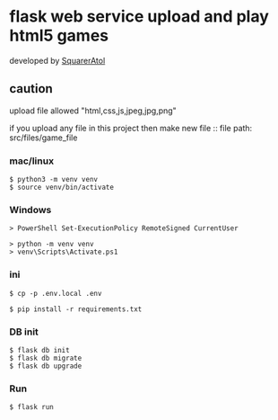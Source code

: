 # flask web service upload and play html5 games
developed by [SquarerAtol](github.com/SquarerAtol)

## caution
upload file allowed "html,css,js,jpeg,jpg,png"

if you upload any file in this project then make new file :: file path: src/files/game_file
### mac/linux
```
$ python3 -m venv venv
$ source venv/bin/activate
```
### Windows
```
> PowerShell Set-ExecutionPolicy RemoteSigned CurrentUser
```
```
> python -m venv venv
> venv\Scripts\Activate.ps1
```
### ini
```
$ cp -p .env.local .env
```
```
$ pip install -r requirements.txt
```
### DB init
```
$ flask db init
$ flask db migrate
$ flask db upgrade
```
### Run
```
$ flask run
```
